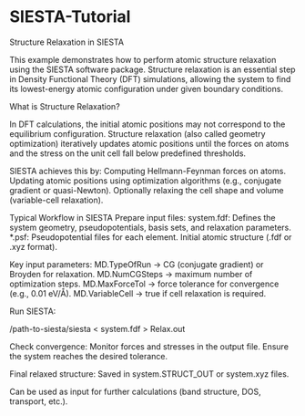 # SIESTA-Tutorial
Structure Relaxation in SIESTA

This example demonstrates how to perform atomic structure relaxation using the SIESTA software package. Structure relaxation is an essential step in Density Functional Theory (DFT) simulations, allowing the system to find its lowest-energy atomic configuration under given boundary conditions.

What is Structure Relaxation?

In DFT calculations, the initial atomic positions may not correspond to the equilibrium configuration. Structure relaxation (also called geometry optimization) iteratively updates atomic positions until the forces on atoms and the stress on the unit cell fall below predefined thresholds.

SIESTA achieves this by:
Computing Hellmann-Feynman forces on atoms.
Updating atomic positions using optimization algorithms (e.g., conjugate gradient or quasi-Newton).
Optionally relaxing the cell shape and volume (variable-cell relaxation).

Typical Workflow in SIESTA
Prepare input files:
system.fdf: Defines the system geometry, pseudopotentials, basis sets, and relaxation parameters.
*.psf: Pseudopotential files for each element.
Initial atomic structure (.fdf or .xyz format).

Key input parameters:
MD.TypeOfRun → CG (conjugate gradient) or Broyden for relaxation.
MD.NumCGSteps → maximum number of optimization steps.
MD.MaxForceTol → force tolerance for convergence (e.g., 0.01 eV/Å).
MD.VariableCell → true if cell relaxation is required.

Run SIESTA:

/path-to-siesta/siesta < system.fdf > Relax.out


Check convergence:
Monitor forces and stresses in the output file.
Ensure the system reaches the desired tolerance.

Final relaxed structure:
Saved in system.STRUCT_OUT or system.xyz files.

Can be used as input for further calculations (band structure, DOS, transport, etc.).

